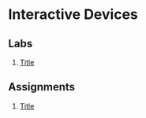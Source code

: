 # Interactive Devices

## Labs
1. [  Title  ](artifacts/lab1/)


## Assignments
1. [ Title ](artifacts/assignment1/) 
